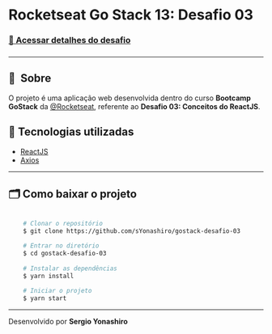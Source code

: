 # Rocketseat Go Stack 13: Desafio 03 

<h3>
    <a href="https://github.com/rocketseat-education/bootcamp-gostack-desafios/tree/master/desafio-conceitos-reactjs">📑 Acessar detalhes do desafio</a>
<h3>

---

## 🔖&nbsp; Sobre
O projeto é uma aplicação web desenvolvida dentro do curso **Bootcamp GoStack** da [@Rocketseat](https://github.com/Rocketseat), referente ao **Desafio 03: Conceitos do ReactJS**.

## 🚀 Tecnologias utilizadas

- [ReactJS](https://pt-br.reactjs.org/)
- [Axios](https://github.com/axios/axios)

---

## 🗂 Como baixar o projeto

```bash

    # Clonar o repositório
    $ git clone https://github.com/sYonashiro/gostack-desafio-03

    # Entrar no diretório
    $ cd gostack-desafio-03
    
    # Instalar as dependências
    $ yarn install
    
    # Iniciar o projeto
    $ yarn start
```

---

Desenvolvido por **Sergio Yonashiro**
